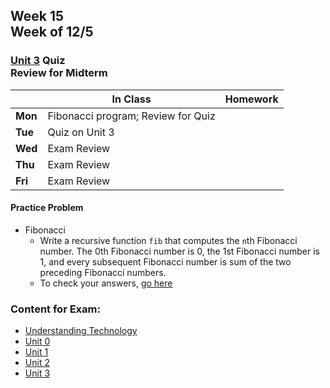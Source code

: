 ## Week 15 <br>Week of 12/5

### [Unit 3](/apcsp/curriculum/3) Quiz<br> Review for Midterm

  |       |In Class               |Homework   |
  |-------|---------              |---------  |
  |**Mon**|Fibonacci program; Review for Quiz | |
  |**Tue**|Quiz on Unit 3 | |
  |**Wed**|Exam Review | |
  |**Thu**|Exam Review | |
  |**Fri**|Exam Review | |

#### Practice Problem
- Fibonacci
  - Write a recursive function `fib` that computes the `n`th Fibonacci number. The 0th Fibonacci number is 0, the 1st Fibonacci number is 1, and every subsequent Fibonacci number is sum of the two preceding Fibonacci numbers.
  - To check your answers, [go here](https://www.google.com/search?q=what+is+fibonacci+of+5&oq=what+is+fibonacci+of+&aqs=edge.2.69i57j0i512l8.7797j0j1&sourceid=chrome&ie=UTF-8)

### Content for Exam:

* [Understanding Technology](/apcsp/curriculum/understanding_technology)
* [Unit 0](/apcsp/curriculum/0)
* [Unit 1](/apcsp/curriculum/1)
* [Unit 2](/apcsp/curriculum/2) 
* [Unit 3](/apcsp/curriculum/3)

<meta http-equiv="refresh" content="300"/>